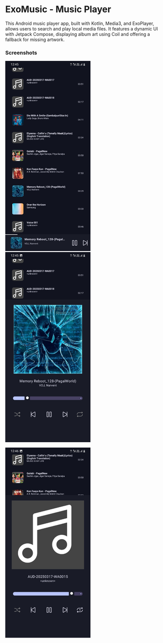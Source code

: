 <h1>ExoMusic - Music Player</h1>
<p>This Android music player app, built with Kotlin, Media3, and ExoPlayer, allows users to search and play local media files. It features a dynamic UI with Jetpack Compose, displaying album art using Coil and offering a fallback for missing artwork.</p>
<h3>Screenshots</h3>

<p>
  <img src="https://github.com/Saras0022/ExoMusic/blob/master/app/src/main/java/com/arcx/exomusic/screenshots/Screenshot_20250324_124538_Exo%20Music.jpg" height="600" />
  <img src="https://github.com/Saras0022/ExoMusic/blob/master/app/src/main/java/com/arcx/exomusic/screenshots/Screenshot_20250324_124551_Exo%20Music.jpg" height="600" />
</p>
<p>
  <img src="https://github.com/Saras0022/ExoMusic/blob/master/app/src/main/java/com/arcx/exomusic/screenshots/Screenshot_20250324_124626_Exo%20Music.jpg" height="600" />
</p>
